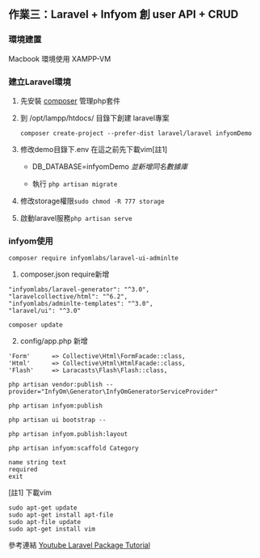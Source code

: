 ## 作業三：Laravel + Infyom 創 user API + CRUD

### 環境建置
Macbook 環境使用 XAMPP-VM

### 建立Laravel環境

1. 先安裝 [composer](https://getcomposer.org/download/) 管理php套件

2. 到 /opt/lampp/htdocs/ 目錄下創建 laravel專案

      `composer create-project --prefer-dist laravel/laravel infyomDemo`

3. 修改demo目錄下.env 在這之前先下載vim[註1]

      - DB_DATABASE=infyomDemo  *並新增同名數據庫*

      - 執行 `php artisan migrate`

4. 修改storage權限`sudo chmod -R 777 storage`

5. 啟動laravel服務`php artisan serve`

### infyom使用

`composer require infyomlabs/laravel-ui-adminlte`

1. composer.json require新增 

```
"infyomlabs/laravel-generator": "^3.0",
"laravelcollective/html": "^6.2",
"infyomlabs/adminlte-templates": "^3.0",
"laravel/ui": "^3.0"
```

`composer update`


2. config/app.php 新增 

```
'Form'      => Collective\Html\FormFacade::class,
'Html'      => Collective\Html\HtmlFacade::class,
'Flash'     => Laracasts\Flash\Flash::class,
```

`php artisan vendor:publish --provider="InfyOm\Generator\InfyOmGeneratorServiceProvider"`

`php artisan infyom:publish`

`php artisan ui bootstrap --`

`php artisan infyom.publish:layout `

`php artisan infyom:scaffold Category`

```
name string text
required
exit
```

[註1] 下載vim
```
sudo apt-get update
sudo apt-get install apt-file
sudo apt-file update
sudo apt-get install vim
```
參考連結 [Youtube Laravel Package Tutorial](https://youtu.be/-V6RUmAXMEA)
